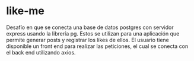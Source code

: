 # like-me
Desafío en que se conecta una base de datos postgres con servidor express usando la librería pg. Estos se utilizan para una aplicación que permite generar posts y registrar los likes de ellos. El usuario tiene disponible un front end para realizar las peticiones, el cual se conecta con el back end utilizando axios.
